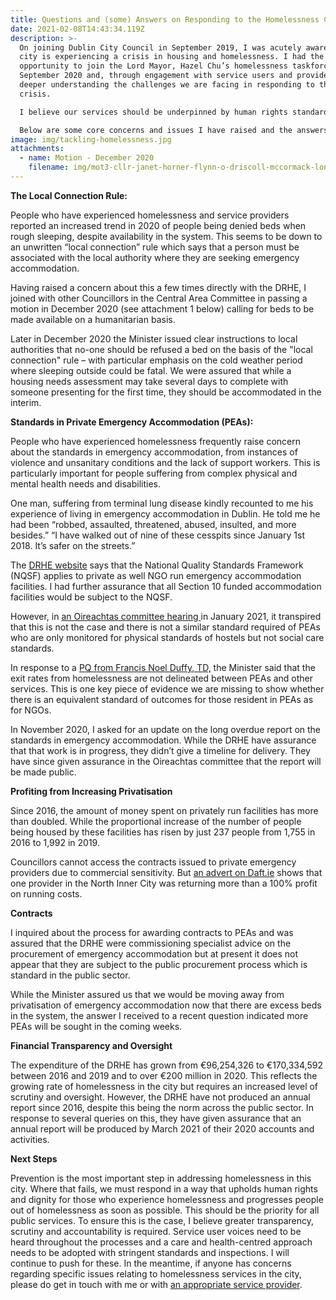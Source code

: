 ```yaml
---
title: Questions and (some) Answers on Responding to the Homelessness Crisis
date: 2021-02-08T14:43:34.119Z
description: >-
  On joining Dublin City Council in September 2019, I was acutely aware that the
  city is experiencing a crisis in housing and homelessness. I had the
  opportunity to join the Lord Mayor, Hazel Chu’s homelessness taskforce in
  September 2020 and, through engagement with service users and providers, got a
  deeper understanding the challenges we are facing in responding to this
  crisis. 

  I believe our services should be underpinned by human rights standards, mental and physical healthcare supports and an unequivocal commitment to ending homelessness and rough sleeping. 

  Below are some core concerns and issues I have raised and the answers I have received.
image: img/tackling-homelessness.jpg
attachments:
  - name: Motion - December 2020
    filename: img/mot3-cllr-janet-horner-flynn-o-driscoll-mccormack-lonergan-boylan-costello-meenagh-burke-ring-emergency-accommodation-.docx
---
```

**The Local Connection Rule:**

People who have experienced homelessness and service providers reported an increased trend in 2020 of people being denied beds when rough sleeping, despite availability in the system. This seems to be down to an unwritten “local connection” rule which says that a person must be associated with the local authority where they are seeking emergency accommodation.

Having raised a concern about this a few times directly with the DRHE, I joined with other Councillors in the Central Area Committee in passing a motion in December 2020 (see attachment 1 below) calling for beds to be made available on a humanitarian basis. 

Later in December 2020 the Minister issued clear instructions to local authorities that no-one should be refused a bed on the basis of the "local connection" rule – with particular emphasis on the cold weather period where sleeping outside could be fatal. We were assured that while a housing needs assessment may take several days to complete with someone presenting for the first time, they should be accommodated in the interim.

**Standards in Private Emergency Accommodation (PEAs):**

People who have experienced homelessness frequently raise concern about the standards in emergency accommodation, from instances of violence and unsanitary conditions and the lack of support workers. This is particularly important for people suffering from complex physical and mental health needs and disabilities. 

One man, suffering from terminal lung disease kindly recounted to me his experience of living in emergency accommodation in Dublin. He told me he had been “robbed, assaulted, threatened, abused, insulted, and more besides.” “I have walked out of nine of these cesspits since January 1st 2018. It’s safer on the streets.” 

The [DRHE website](https://www.homelessdublin.ie/our-work/quality-standards) says that the National Quality Standards Framework (NQSF) applies to private as well NGO run emergency accommodation facilities. I had further assurance that all Section 10 funded accommodation facilities would be subject to the NQSF. 

However, in [an Oireachtas committee hearing ](https://www.oireachtas.ie/en/debates/debate/joint_committee_on_housing_local_government_and_heritage/2021-01-29/speech/60/)in January 2021, it transpired that this is not the case and there is not a similar standard required of PEAs who are only monitored for physical standards of hostels but not social care standards.

In response to a [PQ from Francis Noel Duffy, TD,](https://www.oireachtas.ie/en/debates/question/2020-09-08/409/?highlight%5B0%5D=existing) the Minister said that the exit rates from homelessness are not delineated between PEAs and other services. This is one key piece of evidence we are missing to show whether there is an equivalent standard of outcomes for those resident in PEAs as for NGOs. 

In November 2020, I asked for an update on the long overdue report on the standards in emergency accommodation. While the DRHE have assurance that that work is in progress, they didn’t give a timeline for delivery. They have since given assurance in the Oireachtas committee that the report will be made public.

**Profiting from Increasing Privatisation**

Since 2016, the amount of money spent on privately run facilities has more than doubled. While the proportional increase of the number of people being housed by these facilities has risen by just 237 people from 1,755 in 2016 to 1,992 in 2019. 

Councillors cannot access the contracts issued to private emergency providers due to commercial sensitivity. But [an advert on Daft.ie](https://dublininquirer.com/2021/01/27/advert-for-homeless-hostel-estimates-profits-of-250-000-a-year) shows that one provider in the North Inner City was returning more than a 100% profit on running costs. 

**Contracts**

I inquired about the process for awarding contracts to PEAs and was assured that the DRHE were commissioning specialist advice on the procurement of emergency accommodation but at present it does not appear that they are subject to the public procurement process which is standard in the public sector.

While the Minister assured us that we would be moving away from privatisation of emergency accommodation now that there are excess beds in the system, the answer I received to a recent question indicated more PEAs will be sought in the coming weeks.

**Financial Transparency and Oversight**

The expenditure of the DRHE has grown from €96,254,326 to €170,334,592 between 2016 and 2019 and to over €200 million in 2020. This reflects the growing rate of homelessness in the city but requires an increased level of scrutiny and oversight. However, the DRHE have not produced an annual report since 2016, despite this being the norm across the public sector. In response to several queries on this, they have given assurance that an annual report will be produced by March 2021 of their 2020 accounts and activities. 

**Next Steps**

Prevention is the most important step in addressing homelessness in this city. Where that fails, we must respond in a way that upholds human rights and dignity for those who experience homelessness and progresses people out of homelessness as soon as possible. This should be the priority for all public services. To ensure this is the case, I believe greater transparency, scrutiny and accountability is required. Service user voices need to be heard throughout the processes and a care and health-centred approach needs to be adopted with stringent standards and inspections. I will continue to push for these. 
In the meantime, if anyone has concerns regarding specific issues relating to homelessness services in the city, please do get in touch with me or with [an appropriate service provider](https://www.citizensinformation.ie/en/housing/losing_your_home/agencies_for_homeless_people.html).